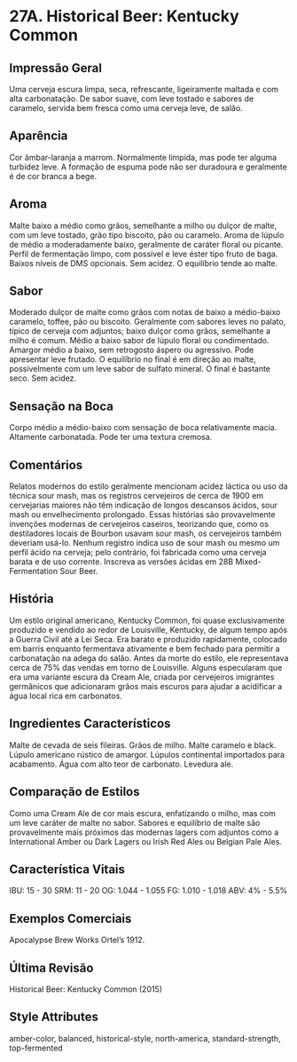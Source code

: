 # 27A. Historical Beer: Kentucky Common

## Impressão Geral

Uma cerveja escura limpa, seca, refrescante, ligeiramente maltada e com alta carbonatação. De sabor suave, com leve tostado e sabores de caramelo, servida bem fresca como uma cerveja leve, de salão.

## Aparência

Cor âmbar-laranja a marrom. Normalmente límpida, mas pode ter alguma turbidez leve. A formação de espuma pode não ser duradoura e geralmente é de cor branca a bege.

## Aroma

Malte baixo a médio como grãos, semelhante a milho ou dulçor de malte, com um leve tostado, grão tipo biscoito, pão ou caramelo. Aroma de lúpulo de médio a moderadamente baixo, geralmente de caráter floral ou picante. Perfil de fermentação limpo, com possível e leve éster tipo fruto de baga. Baixos níveis de DMS opcionais. Sem acidez. O equilíbrio tende ao malte.

## Sabor

Moderado dulçor de malte como grãos com notas de baixo a médio-baixo caramelo, toffee, pão ou biscoito. Geralmente com sabores leves no palato, típico de cerveja com adjuntos; baixo dulçor como grãos, semelhante a milho é comum. Médio a baixo sabor de lúpulo floral ou condimentado. Amargor médio a baixo, sem retrogosto áspero ou agressivo. Pode apresentar leve frutado. O equilíbrio no final é em direção ao malte, possivelmente com um leve sabor de sulfato mineral. O final é bastante seco. Sem acidez.

## Sensação na Boca

Corpo médio a médio-baixo com sensação de boca relativamente macia. Altamente carbonatada. Pode ter uma textura cremosa.

## Comentários

Relatos modernos do estilo geralmente mencionam acidez láctica ou uso da técnica sour mash, mas os registros cervejeiros de cerca de 1900 em cervejarias maiores não têm indicação de longos descansos ácidos, sour mash ou envelhecimento prolongado. Essas histórias são provavelmente invenções modernas de cervejeiros caseiros, teorizando que, como os destiladores locais de Bourbon usavam sour mash, os cervejeiros também deveriam usá-lo. Nenhum registro indica uso de sour mash ou mesmo um perfil ácido na cerveja; pelo contrário, foi fabricada como uma cerveja barata e de uso corrente. Inscreva as versões ácidas em 28B Mixed-Fermentation Sour Beer.

## História

Um estilo original americano, Kentucky Common, foi quase exclusivamente produzido e vendido ao redor de Louisville, Kentucky, de algum tempo após a Guerra Civil até a Lei Seca. Era barato e produzido rapidamente, colocado em barris enquanto fermentava ativamente e bem fechado para permitir a carbonatação na adega do salão. Antes da morte do estilo, ele representava cerca de 75% das vendas em torno de Louisville. Alguns especularam que era uma variante escura da Cream Ale, criada por cervejeiros imigrantes germânicos que adicionaram grãos mais escuros para ajudar a acidificar a água local rica em carbonatos.

## Ingredientes Característicos

Malte de cevada de seis fileiras. Grãos de milho. Malte caramelo e black. Lúpulo americano rústico de amargor. Lúpulos continental importados para acabamento. Água com alto teor de carbonato. Levedura ale.

## Comparação de Estilos

Como uma Cream Ale de cor mais escura, enfatizando o milho, mas com um leve caráter de malte no sabor. Sabores e equilíbrio de malte são provavelmente mais próximos das modernas lagers com adjuntos como a International Amber ou Dark Lagers ou  Irish Red Ales ou Belgian Pale Ales.

## Característica Vitais

IBU: 15 - 30
SRM: 11 - 20
OG: 1.044 - 1.055
FG: 1.010 - 1.018
ABV: 4% - 5.5%

## Exemplos Comerciais

Apocalypse Brew Works Ortel’s 1912.

## Última Revisão

Historical Beer: Kentucky Common (2015)

## Style Attributes

amber-color, balanced, historical-style, north-america, standard-strength, top-fermented

